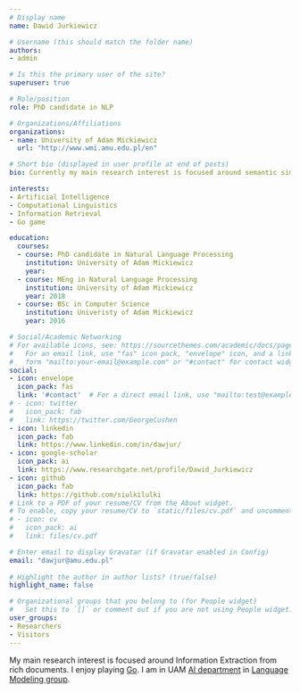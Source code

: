 ```yaml
---
# Display name
name: Dawid Jurkiewicz

# Username (this should match the folder name)
authors:
- admin

# Is this the primary user of the site?
superuser: true

# Role/position
role: PhD candidate in NLP

# Organizations/Affiliations
organizations:
- name: University of Adam Mickiewicz
  url: "http://www.wmi.amu.edu.pl/en"

# Short bio (displayed in user profile at end of posts)
bio: Currently my main research interest is focused around semantic simlarity searches in text.

interests:
- Artificial Intelligence
- Computational Linguistics
- Information Retrieval
- Go game

education:
  courses:
  - course: PhD candidate in Natural Language Processing
    institution: University of Adam Mickiewicz
    year:
  - course: MEng in Natural Language Processing
    institution: University of Adam Mickiewicz
    year: 2018
  - course: BSc in Computer Science
    institution: Univeristy of Adam Mickiewicz
    year: 2016

# Social/Academic Networking
# For available icons, see: https://sourcethemes.com/academic/docs/page-builder/#icons
#   For an email link, use "fas" icon pack, "envelope" icon, and a link in the
#   form "mailto:your-email@example.com" or "#contact" for contact widget.
social:
- icon: envelope
  icon_pack: fas
  link: '#contact'  # For a direct email link, use "mailto:test@example.org".
# - icon: twitter
#   icon_pack: fab
#   link: https://twitter.com/GeorgeCushen
- icon: linkedin
  icon_pack: fab
  link: https://www.linkedin.com/in/dawjur/
- icon: google-scholar
  icon_pack: ai
  link: https://www.researchgate.net/profile/Dawid_Jurkiewicz
- icon: github
  icon_pack: fab
  link: https://github.com/siulkilulki
# Link to a PDF of your resume/CV from the About widget.
# To enable, copy your resume/CV to `static/files/cv.pdf` and uncomment the lines below.
# - icon: cv
#   icon_pack: ai
#   link: files/cv.pdf

# Enter email to display Gravatar (if Gravatar enabled in Config)
email: "dawjur@amu.edu.pl"
  
# Highlight the author in author lists? (true/false)
highlight_name: false

# Organizational groups that you belong to (for People widget)
#   Set this to `[]` or comment out if you are not using People widget.
user_groups:
- Researchers
- Visitors
---
```


My main research interest is focused around Information Extraction from rich documents. I enjoy playing [Go](https://www.youtube.com/watch?v=QyfWChDhtu0). I am in UAM [AI department](http://ai.wmi.amu.edu.pl) in [Language Modeling group](https://ai.wmi.amu.edu.pl/groups/lm/).
